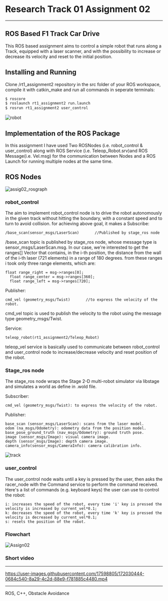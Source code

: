# Research Track 01 Assignment 02
-----------------------------------

ROS Based F1 Track Car Drive
-------------------------------
This ROS based assignment aims to control a simple robot that runs along a Track, equipped with a laser scanner, and with the possibility to increase or decrease its velocity and reset to the initial position.

Installing and Running
------------------------------
Clone /rt1_assignment2 repository in the src folder of your ROS workspace, compile it with catkin_make and run all commands in seperate terminals:

```bash
$ roscore
$ roslaunch rt1_assignment2 run.launch
$ rosrun rt1_assignment2 user_control
```
![robot](https://user-images.githubusercontent.com/17598805/172030308-5eaae345-90cd-4a48-8479-cac3c0bec09e.png)

Implementation of the ROS Package
-----------------
In this assignment I have used Two ROSNodes (i.e. robot_control & user_control) along with ROS Service (i.e. Teleop_Robot.srv)and ROS Message(i.e. Vel.msg) for the communication between Nodes and a ROS Launch for running multiple nodes at the same time.

ROS Nodes
---------------
![assig02_rosgraph](https://user-images.githubusercontent.com/17598805/172030288-1b9c6d78-94b9-4a53-87e8-ccef2ba9d5ca.png)

### robot_control
The aim to implement robot_control node is to drive the robot autonomously in the given track without hitting the boundary, with a constant speed and to turn to avoid collision. for achieving above goal, it makes a 
Subscribe:
    
    /base_scan(sensor_msgs/LaserScan)       //Published by stage_ros node

/base_scan topic is published by stage_ros node, whose message type is sensor_msgs/LaserScan.msg. In our case, we're interested to get the ranges[] Vector that contains, in the i-th position, the distance from the wall of the i-th laser (721 elements) in a range of 180 degrees. from these ranges i took only three range elements, which are: 
    
    float range_right = msg->ranges[0];
	  float range_center = msg->ranges[360];
	  float range_left = msg->ranges[720];

Publisher:

    cmd_vel (geometry_msgs/Twist)       //to express the velocity of the robot.

cmd_vel topic is used to publish the velocity to the robot using the message type geometry_msgs/Twist.

Service:
    
    teleop_robot(rt1_assignment2/Teleop_Robot)
    
teleop_vel service is basically used to communicate between robot_control and user_control node to increase/decrease velocity and reset position of the robot.

### Stage_ros node
The stage_ros node wraps the Stage 2-D multi-robot simulator via libstage and simulates a world as define in .wold file.

Subscriber:

    cmd_vel (geometry_msgs/Twist): to express the velocity of the robot.

Publisher:

    base_scan (sensor_msgs/LaserScan): scans from the laser model.
    odom (na_msgs/Odometry): odometry data from the position model.
    base_pose_ground_truth (nav_msgs/Odometry): ground truth pose.
    image (sensor_msgs/Image): visual camera image.
    depth (sensor_msgs/Image): depth camera image.
    camera_info(sensor_msgs/CameraInfo): camera calibration info.
![track](https://user-images.githubusercontent.com/17598805/172030298-8bd16187-ee1a-408e-ab14-3458078443e7.png)

### user_control
The user_control node waits until a key is pressed by the user, then asks the racer_node with the Command service to perform the command received.
Here's a list of commands (e.g. keyboard keys) the user can use to control the robot:

    i: increases the speed of the robot, every time 'i' key is pressed the velocity is increased by current_vel*0.1;
    k: decreases the speed of the robot, every time 'k' key is pressed the velocity is decreased by current_vel*0.1;
    s: resets the position of the robot.

### Flowchart
![Assign02](https://user-images.githubusercontent.com/17598805/172031603-65050cda-b402-48d1-b3e0-bc5262c1fde8.png)


### Short video

_________

https://user-images.githubusercontent.com/17598805/172030444-0684c540-8a29-4c2d-88e9-f781885c4480.mp4

___________________
ROS, C++, Obstacle Avoidance
